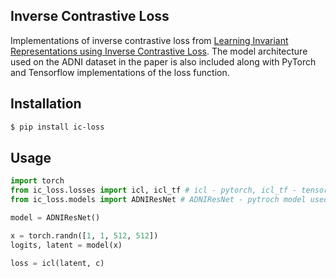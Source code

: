 ## Inverse Contrastive Loss

Implementations of inverse contrastive loss from [Learning Invariant Representations using Inverse Contrastive Loss](https://arxiv.org/abs/2102.08343). The model architecture used on the ADNI dataset in the paper is also included along with PyTorch and Tensorflow implementations of the loss function.

## Installation

```bash
$ pip install ic-loss
```

## Usage

```python
import torch
from ic_loss.losses import icl, icl_tf # icl - pytorch, icl_tf - tensorflow
from ic_loss.models import ADNIResNet # ADNIResNet - pytroch model used in the paper

model = ADNIResNet()

x = torch.randn([1, 1, 512, 512])
logits, latent = model(x)

loss = icl(latent, c)

```